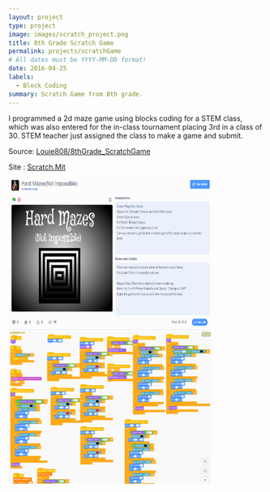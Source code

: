 ```yaml
---
layout: project
type: project
image: images/scratch_project.png
title: 8th Grade Scratch Game
permalink: projects/scratchGame
# All dates must be YYYY-MM-DD format!
date: 2016-04-25
labels:
  - Block Coding
summary: Scratch Game from 8th grade.
---
```


I programmed a 2d maze game using blocks coding for a STEM class, which was also entered for the in-class tournament placing 3rd in a class of 30. STEM teacher just assigned the class to make a game and submit.

Source: <a href = "https://github.com/Louie808/8thGrade_ScratchGame"><i class="large github icon"></i>Louie808/8thGrade_ScratchGame</a>

Site : <a href = "https://scratch.mit.edu/projects/106124273/">Scratch.Mit
  
<div class="center">
  <img src="../images/scratch_page.png" width="400" height="300" alt="">
  <img src="../images/scratchCode.png" width="400" height="300" alt="">
</div>
